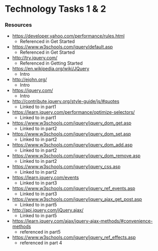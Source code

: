 # Technology Tasks 1 & 2



### Resources
* https://developer.yahoo.com/performance/rules.html
  * Referenced in Get Started
* https://www.w3schools.com/jquery/default.asp
  * Referenced in Get Started
* http://try.jquery.com/
  * Referenced in Getting Started
* https://en.wikipedia.org/wiki/JQuery
  * Intro
* http://ejohn.org/
  * Intro
* https://jquery.com/
  * Intro
* http://contribute.jquery.org/style-guide/js/#quotes
  * Linked to in part1
* https://learn.jquery.com/performance/optimize-selectors/
  * Linked to in part1
* https://www.w3schools.com/jquery/jquery_dom_get.asp
  * Linked to in part2
* https://www.w3schools.com/jquery/jquery_dom_set.asp
  * Linked to in part2
* https://www.w3schools.com/jquery/jquery_dom_add.asp
  * Linked to in part2
* https://www.w3schools.com/jquery/jquery_dom_remove.asp
  * Linked to in part2
* https://www.w3schools.com/jquery/jquery_css.asp
  * Linked to in part2
* https://learn.jquery.com/events
  * Linked to in part3
* https://www.w3schools.com/jquery/jquery_ref_events.asp
  * Linked to in part3
* https://www.w3schools.com/jquery/jquery_ajax_get_post.asp
  * Linked to in part5
* http://api.jquery.com/jQuery.ajax/
  * Linked to in part5
* https://learn.jquery.com/ajax/jquery-ajax-methods/#convenience-methods
  * referenced in part5
* https://www.w3schools.com/jquery/jquery_ref_effects.asp
  * referenced in part 4
